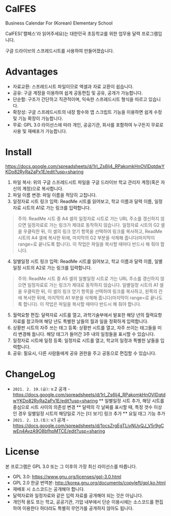# CalFES

Business Calendar For (Korean) Elementary School

CalFES('캘페스'라 읽어주세요)는 대한민국 초등학교를 위한 업무용 달력 프로그램입니다.

구글 드라이브의 스프레드시트를 사용하여 만들어졌습니다.

# Advantages

* 자료교환: 스프레드시트 파일이므로 엑셀과 자료 교환이 쉽습니다.
* 공유: 구글 계정을 이용하여 쉽게 공동편집 및 공유, 공개가 가능합니다.
* 단순함: 구조가 간단하고 직관적이며, 익숙한 스프레드시트 형식을 따르고 있습니다.
* 확장성: 구글 스프레드시트의 내장 함수와 앱 스크립트 기능을 이용하면 쉽게 수정 및 기능 확장이 가능합니다.
* 무료: GPL 3.0 라이선스에 따라 개인, 공공기관, 회사를 포함하여 누구든지 무료로 사용 및 재배포가 가능합니다.

# Install

https://docs.google.com/spreadsheets/d/1rI_Zs6lj4_RPakomkHnOVlDqtdwYKDo82RyRa2aPx1E/edit?usp=sharing

1. 파일 복사: 위의 구글 스프레드시트 파일을 구글 드라이브 학교 관리자 계정(혹은 자신의 계정)으로 복사합니다.
2. 파일 이름 변경: 파일 이름을 적당히 고칩니다.
3. 일정자료 시트 링크 입력: ReadMe 시트를 읽어보고, 학교 이름과 달력 이름, 일정자료 시트의 A1로 가는 링크를 입력합니다.
> 주의: ReadMe 시트 중 A4 셀의 일정자료 시트로 가는 URL 주소를 갱신하지 않으면 일정자료로 가는 링크가 제대로 동작하지 않습니다. 일정자료 시트의 G2 셀을 우클릭한 뒤, 이 셀의 링크 얻기 항목을 선택하여 링크를 복사하고, ReadMe 시트의 A4 셀에 복사한 뒤에, 마지막의 G2 부분을 삭제해 줍니다(마지막이 range=로 끝나도록 합니다). 이 작업은 파일을 복사할 때마다 반드시 해 줘야 합니다.
4. 일별일정 시트 링크 입력: ReadMe 시트를 읽어보고, 학교 이름과 달력 이름, 일별일정 시트의 A2로 가는 링크를 입력합니다.
> 주의: ReadMe 시트 중 A5 셀의 일별일정 시트로 가는 URL 주소를 갱신하지 않으면 일정자료로 가는 링크가 제대로 동작하지 않습니다. 일별일정 시트의 A1 셀을 우클릭한 뒤, 이 셀의 링크 얻기 항목을 선택하여 링크를 복사하고, 왼쪽의 칸에 복사한 뒤에, 마지막의 A1 부분을 삭제해 줍니다(마지막이 range=로 끝나도록 합니다). 이 작업은 파일을 복사할 때마다 반드시 해 줘야 합니다.
5. 월력요항 편집: 달력자료 시트를 열고, 과학기술부에서 발표한 해당 년의 월력요항 자료를 참고하여 해당 년도 특별한 날들의 월과 일을 정확하게 입력합니다.
6. 상황판 시트의 자주 쓰는 태그 등록: 상황판 시트를 열고, 자주 쓰이는 태그들을 미리 변경해 둡니다. 해당 태그가 들어간 3주 내의 일정들을 표시할 수 있습니다.
7. 일정자료 시트에 일정 등록: 일정자료 시트를 열고, 학교의 일정과 특별한 날들을 입력합니다.
8. 공유: 필요시, 다른 사람들에게 공유 권한을 주고 공동으로 편집할 수 있습니다.

# ChangeLog

* ```2021. 2. 19.(금)```: v.2 공개 - https://docs.google.com/spreadsheets/d/1rI_Zs6lj4_RPakomkHnOVlDqtdwYKDo82RyRa2aPx1E/edit?usp=sharing
** 일별일정 시트 추가, 해당 시트를 중심으로 시트 사이의 의존성 변경
** 달력의 각 날짜를 표시할 때, 특정 갯수 이상인 경우 일별일정 시트의 해당일로 가는 [더 보기] 링크 추가
** 요일 태그 기능 추가
* ```2021. 2. 13.(토)```: v.1 공개 - https://docs.google.com/spreadsheets/d/1ocsZrgEgTLiyNUyQJ_V5r9gCwEn4AvzA9O8bfhpMTCE/edit?usp=sharing

# License

본 프로그램은 GPL 3.0 또는 그 이후의 가장 최신 라이선스를 따릅니다.

* GPL 3.0: https://www.gnu.org/licenses/gpl-3.0.html
* GPL 2.0 한글 번역본: http://korea.gnu.org/documents/copyleft/gpl.ko.html
* 재배포 시 소스코드는 공개해야 합니다.
* 달력자료와 일정자료와 같은 입력 자료를 공개해야 되는 것은 아닙니다.
* 개인적 용도 또는 학교, 공공기관, 기업 내부에서 단순 이용시에는 소스코드를 편집하여 이용한다 하더라도 특별히 무언가를 공개하지 않아도 됩니다.

